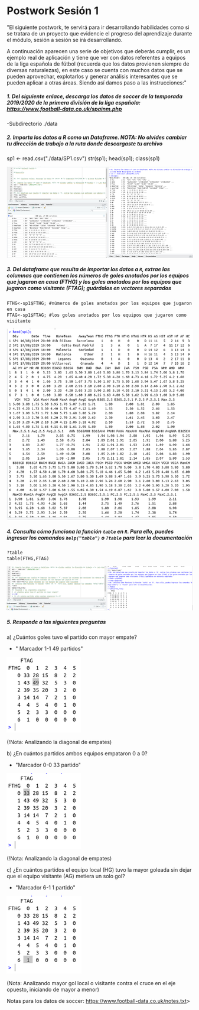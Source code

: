 # Postwork Sesión 1

"El siguiente postwork, te servirá para ir desarrollando habilidades como si se tratara de un proyecto que evidencie el progreso del aprendizaje durante el módulo, sesión a sesión se irá desarrollando.

A continuación aparecen una serie de objetivos que deberás cumplir, es un ejemplo real de aplicación y tiene que ver con datos referentes a equipos de la liga española de fútbol (recuerda que los datos provienen siempre de diversas naturalezas), en este caso se cuenta con muchos datos que se pueden aprovechar, explotarlos y generar análisis interesantes que se pueden aplicar a otras áreas. Siendo así damos paso a las instrucciones:"

##### 1. Del siguiente enlace, descarga los datos de soccer de la temporada 2019/2020 de la primera división de la liga española: <https://www.football-data.co.uk/spainm.php>

-Subdirectorio ./data

##### 2. Importa los datos a R como un Dataframe. NOTA: No olvides cambiar tu dirección de trabajo a la ruta donde descargaste tu archivo

sp1 <- read.csv("./data/SP1.csv")
str(sp1);
head(sp1);
class(sp1)

![DataframeStructure](./assets/PostworkS1i1.png)

##### 3. Del dataframe que resulta de importar los datos a `R`, extrae las columnas que contienen los números de goles anotados por los equipos que jugaron en casa (FTHG) y los goles anotados por los equipos que jugaron como visitante (FTAG); guárdalos en vectores separados

```
FTHG<-sp1$FTHG; #números de goles anotados por los equipos que jugaron en casa
FTAG<-sp1$FTAG; #los goles anotados por los equipos que jugaron como visitante
```

![DataframeDisplay](./assets/PostworkS1i2.png)

##### 4. Consulta cómo funciona la función `table` en `R`. Para ello, puedes ingresar los comandos `help("table")` o `?table` para leer la documentación

```
?table
table(FTHG,FTAG)
```

![TableDisplay](./assets/PostworkS1i3.png)

##### 5. Responde a las siguientes preguntas

a) ¿Cuántos goles tuvo el partido con mayor empate?

- " Marcador 1-1 49 partidos"

![Answer 5a](./assets/PostWorkS1i4-5a.png)

(!Nota: Analizando la diagonal de empates)

b) ¿En cuántos partidos ambos equipos empataron 0 a 0?

- "Marcador 0-0 33 partido"

![Answer 5b](./assets/PostWorkS1i4-5b.png)

(!Nota: Analizando la diagonal de empates)

c) ¿En cuántos partidos el equipo local (HG) tuvo la mayor goleada sin dejar que el equipo visitante (AG) metiera un solo gol?

- "Marcador 6-1 1 partido"

![Answer 5c](./assets/PostWorkS1i4-5c.png)

(Nota: Analizando mayor gol local o visitante contra el cruce en el eje opuesto, iniciando de mayor a menor)

Notas para los datos de soccer: <https://www.football-data.co.uk/notes.txt>>
